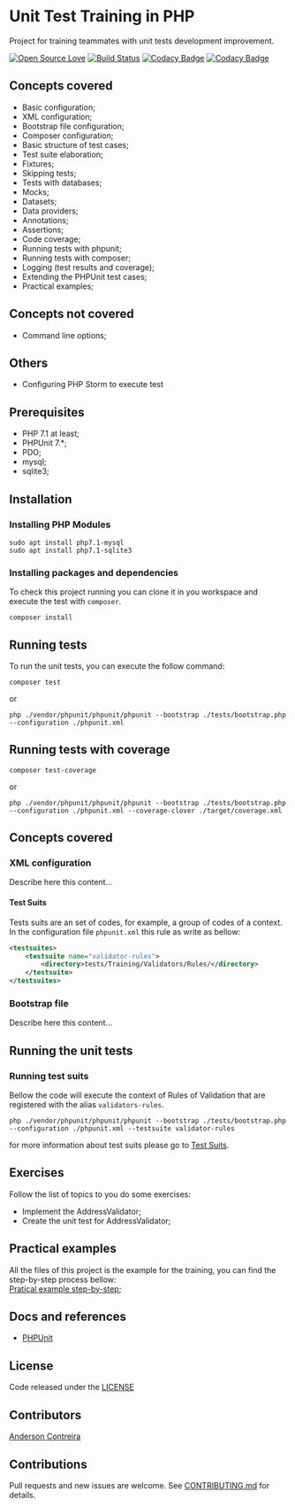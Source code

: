 # Unit Test Training in PHP
Project for training teammates with unit tests development improvement.

<!-- badges -->
[![Open Source Love](https://badges.frapsoft.com/os/mit/mit.svg?v=102)]()
[![Build Status](https://travis-ci.org/andersoncontreira/training-unit-test-php.svg?branch=master)](https://travis-ci.org/andersoncontreira/training-unit-test-php)
[![Codacy Badge](https://api.codacy.com/project/badge/Grade/ab2e2967641e408498e52117c3e13f26)](https://www.codacy.com/manual/andersoncontreira/training-unit-test-php?utm_source=github.com&amp;utm_medium=referral&amp;utm_content=andersoncontreira/training-unit-test-php&amp;utm_campaign=Badge_Grade)
[![Codacy Badge](https://api.codacy.com/project/badge/Coverage/ab2e2967641e408498e52117c3e13f26)](https://www.codacy.com/manual/andersoncontreira/training-unit-test-php?utm_source=github.com&utm_medium=referral&utm_content=andersoncontreira/training-unit-test-php&utm_campaign=Badge_Coverage)

## Concepts covered
* Basic configuration;
* XML configuration;
* Bootstrap file configuration;
* Composer configuration;
* Basic structure of test cases;
* Test suite elaboration;
* Fixtures;
* Skipping tests;
* Tests with databases;
* Mocks;
* Datasets;
* Data providers;
* Annotations;
* Assertions;
* Code coverage;
* Running tests with phpunit;
* Running tests with composer;
* Logging (test results and coverage);
* Extending the PHPUnit test cases;
* Practical examples;

## Concepts not covered
* Command line options;


## Others 
* Configuring PHP Storm to execute test

## Prerequisites
* PHP 7.1 at least;
* PHPUnit 7.*;
* PDO;
* mysql;
* sqlite3;

## Installation
### Installing PHP Modules
```
sudo apt install php7.1-mysql
sudo apt install php7.1-sqlite3 
```

### Installing packages and dependencies 
To check this project running you can clone it in you workspace and execute the test with `composer`.   
```
composer install
```

## Running tests
To run the unit tests, you can execute the follow command:

```
composer test
```
or 
```
php ./vendor/phpunit/phpunit/phpunit --bootstrap ./tests/bootstrap.php --configuration ./phpunit.xml
```

## Running tests with coverage
```
composer test-coverage
```
or 
```
php ./vendor/phpunit/phpunit/phpunit --bootstrap ./tests/bootstrap.php --configuration ./phpunit.xml --coverage-clover ./target/coverage.xml
```

## Concepts covered
### XML configuration
Describe here this content...

#### Test Suits
Tests suits are an set of codes, for example, a group of codes of a context.
In the configuration file `phpunit.xml` this rule as write as bellow:
```xml
<testsuites>
    <testsuite name="validator-rules">
        <directory>tests/Training/Validators/Rules/</directory>
    </testsuite>
</testsuites>
``` 

### Bootstrap file
Describe here this content...

## Running the unit tests

### Running test suits

Bellow the code will execute the context of Rules of Validation that are registered with the alias `validators-rules`. 
```
php ./vendor/phpunit/phpunit/phpunit --bootstrap ./tests/bootstrap.php --configuration ./phpunit.xml --testsuite validator-rules
```

for more information about test suits please go to [Test Suits](#test-suits). 

## Exercises

Follow the list of topics to you do some exercises:
* Implement the AddressValidator;
* Create the unit test for AddressValidator;  




## Practical examples 
All the files of this project is the example for the training, 
you can find the step-by-step process bellow:<br/>
[Pratical example step-by-step](docs/training/step1.md);


## Docs and references
* [PHPUnit](https://phpunit.readthedocs.io)

## License 
Code released under the [LICENSE](LICENSE)  

## Contributors
[Anderson Contreira](https://github.com/andersoncontreira)

## Contributions 
Pull requests and new issues are welcome. See [CONTRIBUTING.md](CONTRIBUTING.md) for details. 